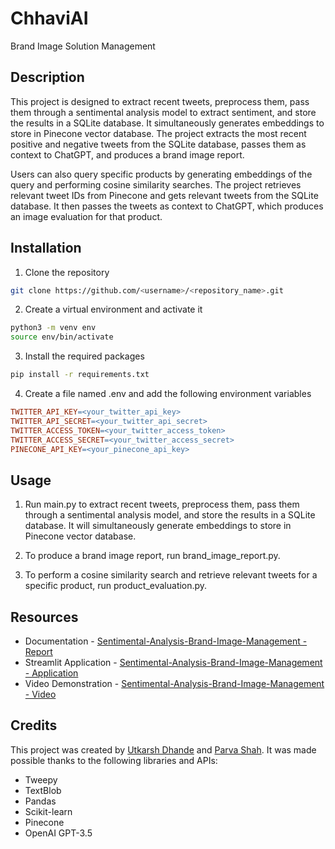 # ChhaviAI
Brand Image Solution Management

## Description
This project is designed to extract recent tweets, preprocess them, pass them through a sentimental analysis model to extract sentiment, and store the results in a SQLite database. It simultaneously generates embeddings to store in Pinecone vector database. The project extracts the most recent positive and negative tweets from the SQLite database, passes them as context to ChatGPT, and produces a brand image report.

Users can also query specific products by generating embeddings of the query and performing cosine similarity searches. The project retrieves relevant tweet IDs from Pinecone and gets relevant tweets from the SQLite database. It then passes the tweets as context to ChatGPT, which produces an image evaluation for that product.

## Installation
1. Clone the repository
```bash
git clone https://github.com/<username>/<repository_name>.git
```
2. Create a virtual environment and activate it
``` bash
python3 -m venv env
source env/bin/activate
```

3. Install the required packages
``` bash
pip install -r requirements.txt
```
4. Create a file named .env and add the following environment variables
``` makefile
TWITTER_API_KEY=<your_twitter_api_key>
TWITTER_API_SECRET=<your_twitter_api_secret>
TWITTER_ACCESS_TOKEN=<your_twitter_access_token>
TWITTER_ACCESS_SECRET=<your_twitter_access_secret>
PINECONE_API_KEY=<your_pinecone_api_key>
```
## Usage
1. Run main.py to extract recent tweets, preprocess them, pass them through a sentimental analysis model, and store the results in a SQLite database. It will simultaneously generate embeddings to store in Pinecone vector database.

2. To produce a brand image report, run brand_image_report.py.

3. To perform a cosine similarity search and retrieve relevant tweets for a specific product, run product_evaluation.py.

## Resources

- Documentation - [Sentimental-Analysis-Brand-Image-Management - Report](https://codelabs-preview.appspot.com/?file_id=https://docs.google.com/document/d/1gUDWp26tWl7Pfkdf3xpmKN5onOkNFOuHQw6HxB__7ag/edit?usp=sharing#0)
- Streamlit Application - [Sentimental-Analysis-Brand-Image-Management - Application](https://parvashah-create-chhavi-streamlit-streamlitapp-5lu7d8.streamlit.app/)
- Video Demonstration - [Sentimental-Analysis-Brand-Image-Management - Video](https://www.loom.com/share/51edb70b26f64e239bb97a74352b026d)

## Credits
This project was created by [Utkarsh Dhande](https://github.com/utkarshdhande) and [Parva Shah](https://github.com/parvashah-create). It was made possible thanks to the following libraries and APIs:

- Tweepy
- TextBlob
- Pandas
- Scikit-learn
- Pinecone
- OpenAI GPT-3.5

